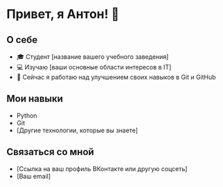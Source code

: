 # Привет, я Антон! 👋

## О себе
- 🎓 Студент [название вашего учебного заведения]
- 💻 Изучаю [ваши основные области интересов в IT]
- 🌱 Сейчас я работаю над улучшением своих навыков в Git и GitHub

## Мои навыки
- Python
- Git
- [Другие технологии, которые вы знаете]

## Связаться со мной
- [Ссылка на ваш профиль ВКонтакте или другую соцсеть]
- [Ваш email]
